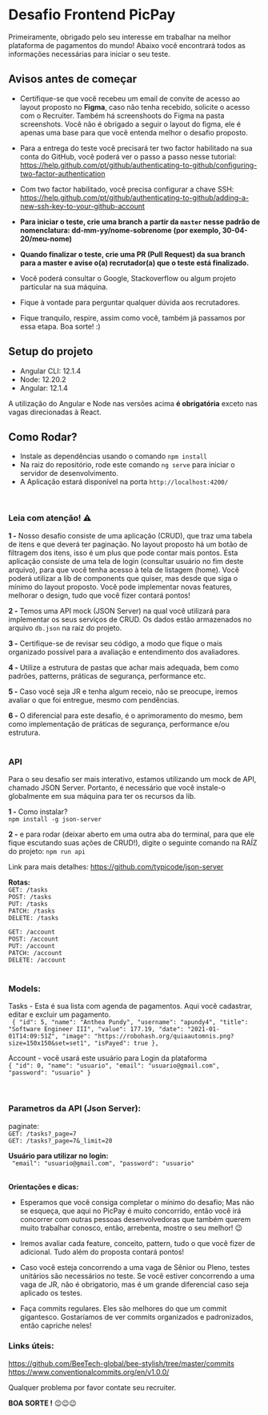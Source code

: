 # **Desafio Frontend PicPay**

Primeiramente, obrigado pelo seu interesse em trabalhar na melhor plataforma de pagamentos do mundo!
Abaixo você encontrará todos as informações necessárias para iniciar o seu teste.

## Avisos antes de começar

- Certifique-se que você recebeu um email de convite de acesso ao layout proposto no **Figma**, caso não tenha recebido, solicite o acesso com o Recruiter. Também há screenshoots do Figma na pasta screenshots. Você não é obrigado a seguir o layout do figma, ele é apenas uma base para que você entenda melhor o desafio proposto.

- Para a entrega do teste você precisará ter two factor habilitado na sua conta do GitHub, você poderá ver o passo a passo nesse tutorial: https://help.github.com/pt/github/authenticating-to-github/configuring-two-factor-authentication

- Com two factor habilitado, você precisa configurar a chave SSH: https://help.github.com/pt/github/authenticating-to-github/adding-a-new-ssh-key-to-your-github-account

- **Para iniciar o teste, crie uma branch a partir da `master` nesse padrão de nomenclatura: dd-mm-yy/nome-sobrenome (por exemplo, 30-04-20/meu-nome)**
- **Quando finalizar o teste, crie uma PR (Pull Request) da sua branch para a master e avise o(a) recrutador(a) que o teste está finalizado.**
- Você poderá consultar o Google, Stackoverflow ou algum projeto particular na sua máquina.
- Fique à vontade para perguntar qualquer dúvida aos recrutadores.

- Fique tranquilo, respire, assim como você, também já passamos por essa etapa. Boa sorte! :)

## Setup do projeto

- Angular CLI: 12.1.4
- Node: 12.20.2
- Angular: 12.1.4

A utilização do Angular e Node nas versões acima **é obrigatória** exceto nas vagas direcionadas à React.

## Como Rodar?

- Instale as dependências usando o comando `npm install`
- Na raiz do repositório, rode este comando `ng serve` para iniciar o servidor de desenvolvimento.
- A Aplicação estará disponível na porta `http://localhost:4200/`

<br/>

### Leia com atenção! ⚠️

**1 -** Nosso desafio consiste de uma aplicação (CRUD), que traz uma tabela de itens e que deverá ter paginação. No layout proposto há um botão de filtragem dos itens, isso é um plus que pode contar mais pontos. Esta aplicação consiste de uma tela de login (consultar usuário no fim deste arquivo), para que você tenha acesso à tela de listagem (home). Você poderá utilizar a lib de components que quiser, mas desde que siga o mínimo do layout proposto. Você pode implementar novas features, melhorar o design, tudo que você fizer contará pontos!

**2 -** Temos uma API mock (JSON Server) na qual você utilizará para implementar os seus serviços de CRUD. Os dados estão armazenados no arquivo `db.json` na raiz do projeto.

**3 -** Certifique-se de revisar seu código, a modo que fique o mais organizado possível para a avaliação e entendimento dos avaliadores.

**4 -** Utilize a estrutura de pastas que achar mais adequada, bem como padrões, patterns, práticas de segurança, performance etc.

**5 -** Caso você seja JR e tenha algum receio, não se preocupe, iremos avaliar o que foi entregue, mesmo com pendências.

**6 -** O diferencial para este desafio, é o aprimoramento do mesmo, bem como implementação de práticas de segurança, performance e/ou estrutura.
<br/>
<br/>

### **API**

Para o seu desafio ser mais interativo, estamos utilizando um mock de API, chamado JSON Server. Portanto, é necessário que você instale-o globalmente em sua máquina para ter os recursos da lib.

**1 -** Como instalar? <br/>
`npm install -g json-server`

**2 -** e para rodar (deixar aberto em uma outra aba do terminal, para que ele fique escutando suas ações de CRUD!), digite o seguinte comando na RAÍZ do projeto: `npm run api`

Link para mais detalhes: https://github.com/typicode/json-server

**Rotas:** <br />
`GET: /tasks`<br />
`POST: /tasks`<br />
`PUT: /tasks`<br />
`PATCH: /tasks`<br />
`DELETE: /tasks`<br />

`GET: /account` <br />
`POST: /account` <br />
`PUT: /account` <br />
`PATCH: /account` <br />
`DELETE: /account` <br />
<br/>

### **Models**:<br />

Tasks - Esta é sua lista com agenda de pagamentos. Aqui você cadastrar, editar e excluir um pagamento.<br />
` { "id": 5, "name": "Anthea Pundy", "username": "apundy4", "title": "Software Engineer III", "value": 177.19, "date": "2021-01-01T14:09:51Z", "image": "https://robohash.org/quiaautomnis.png?size=150x150&set=set1", "isPayed": true },`

Account - você usará este usuário para Login da plataforma<br />
`{ "id": 0, "name": "usuario", "email": "usuario@gmail.com", "password": "usuario" }`

<br/>

### **Parametros da API (Json Server):**

paginate:<br />
`GET: /tasks?_page=7` <br />
`GET: /tasks?_page=7&_limit=20`

**Usuário para utilizar no login:**<br />
` "email": "usuario@gmail.com", "password": "usuario"`
<br/>
<br/>

**Orientações e dicas:**

- Esperamos que você consiga completar o mínimo do desafio; Mas não se esqueça, que aqui no PicPay é muito concorrido, então você irá concorrer com outras pessoas desenvolvedoras que também querem muito trabalhar conosco, então, arrebenta, mostre o seu melhor! 😉

- Iremos avaliar cada feature, conceito, pattern, tudo o que você fizer de adicional. Tudo além do proposta contará pontos!

- Caso você esteja concorrendo a uma vaga de Sênior ou Pleno, testes unitários são necessários no teste. Se você estiver concorrendo a uma vaga de JR, não é obrigatorio, mas é um grande diferencial caso seja aplicado os testes.

- Faça commits regulares. Eles são melhores do que um commit gigantesco. Gostaríamos de ver commits organizados e padronizados, então capriche neles!

### **Links úteis**:

https://github.com/BeeTech-global/bee-stylish/tree/master/commits
https://www.conventionalcommits.org/en/v1.0.0/

Qualquer problema por favor contate seu recruiter.

**BOA SORTE !** 😉😉😉
